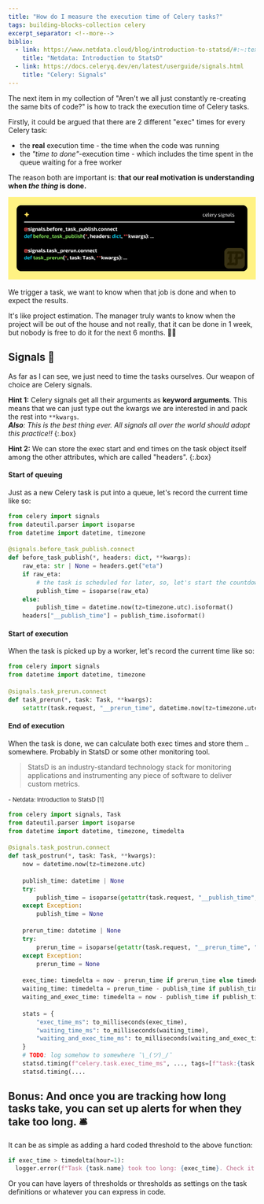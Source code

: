 ```yaml
---
title: "How do I measure the execution time of Celery tasks?"
tags: building-blocks-collection celery
excerpt_separator: <!--more-->
biblio:
  - link: https://www.netdata.cloud/blog/introduction-to-statsd/#:~:text=StatsD%20is%20an%20industry%2Dstandard,to%20a%20central%20statsD%20server.
    title: "Netdata: Introduction to StatsD"
  - link: https://docs.celeryq.dev/en/latest/userguide/signals.html
    title: "Celery: Signals"
---
```


The next item in my collection of "Aren't we all just constantly re-creating the same bits of code?" 
is how to track the execution time of Celery tasks.

Firstly, it could be argued that there are 2 different "exec" times for every Celery task: 
- the **real** execution time - the time when the code was running
- the _"time to done"_-execution time - which includes the time spent in the queue waiting for a free worker

The reason both are important is: **that our real motivation is understanding when _the thing_ is done.** 

![Celery signals](/assets/celery-signals.png)

<!--more-->

We trigger a task, we want to know when that job is done and when to expect the results.

It's like project estimation. The manager truly wants to know when the project will be out of the house and not
really, that it can be done in 1 week, but nobody is free to do it for the next 6 months. 👷‍♀️

## Signals 🎺

As far as I can see, we just need to time the tasks ourselves. Our weapon of choice are Celery signals.

**Hint 1:** Celery signals get all their arguments as **keyword arguments**. This means that we can just type out the kwargs we are interested in and pack the rest into `**kwargs`.<br> _**Also**: This is the best thing ever. All signals all over the world should adopt this practice!!_
{:.box}

**Hint 2:** We can store the exec start and end times on the task object itself among the other attributes, which are called "headers".
{:.box}

#### Start of queuing

Just as a new Celery task is put into a queue, let's record the current time like so:

```python
from celery import signals
from dateutil.parser import isoparse
from datetime import datetime, timezone

@signals.before_task_publish.connect
def before_task_publish(*, headers: dict, **kwargs):
    raw_eta: str | None = headers.get("eta")
    if raw_eta:
        # the task is scheduled for later, so, let's start the countdown from then
        publish_time = isoparse(raw_eta) 
    else:
        publish_time = datetime.now(tz=timezone.utc).isoformat()
    headers["__publish_time"] = publish_time.isoformat()
```

#### Start of execution

When the task is picked up by a worker, let's record the current time like so:

```python
from celery import signals
from datetime import datetime, timezone

@signals.task_prerun.connect
def task_prerun(*, task: Task, **kwargs):
    setattr(task.request, "__prerun_time", datetime.now(tz=timezone.utc).isoformat())
```

#### End of execution

When the task is done, we can calculate both exec times and store them .. somewhere. Probably in StatsD or some other monitoring tool.

> StatsD is an industry-standard technology stack for monitoring applications and instrumenting any piece of software to deliver custom metrics.

<small>- Netdata: Introduction to StatsD [1]</small>


```python
from celery import signals, Task
from dateutil.parser import isoparse
from datetime import datetime, timezone, timedelta

@signals.task_postrun.connect
def task_postrun(*, task: Task, **kwargs):
    now = datetime.now(tz=timezone.utc)
    
    publish_time: datetime | None
    try:
        publish_time = isoparse(getattr(task.request, "__publish_time", ""))
    except Exception:
        publish_time = None
    
    prerun_time: datetime | None
    try:
        prerun_time = isoparse(getattr(task.request, "__prerun_time", ""))
    except Exception:
        prerun_time = None
    
    exec_time: timedelta = now - prerun_time if prerun_time else timedelta(0)
    waiting_time: timedelta = prerun_time - publish_time if publish_time and prerun_time else timedelta(0)
    waiting_and_exec_time: timedelta = now - publish_time if publish_time else timedelta(0)
        
    stats = {
        "exec_time_ms": to_milliseconds(exec_time),
        "waiting_time_ms": to_milliseconds(waiting_time),
        "waiting_and_exec_time_ms": to_milliseconds(waiting_and_exec_time),
    }
    # TODO: log somehow to somewhere ¯\_(ツ)_/¯ 
    statsd.timing(f"celery.task.exec_time_ms", ..., tags=[f"task:{task.name}"])
    statsd.timing(....
```

## Bonus: And once you are tracking how long tasks take, you can set up alerts for when they take too long. 🛎️

It can be as simple as adding a hard coded threshold to the above function:

```python
if exec_time > timedelta(hour=1):
  logger.error(f"Task {task.name} took too long: {exec_time}. Check it out!")
```

Or you can have layers of thresholds or thresholds as settings on the task definitions or whatever you can express in code.

